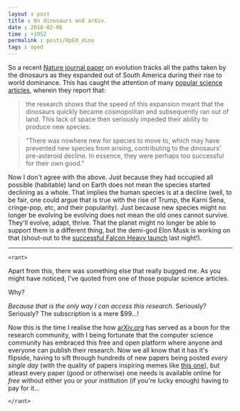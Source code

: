 ```yaml
---
layout : post
title : On dinosaurs and arXiv.
date : 2018-02-06
time : +1052
permalink : posts/OpEd_dino
tags : oped
---
```


So a recent [Nature journal paper](https://www.nature.com/articles/s41559-017-0454-6?WT.mc_id=COM_NEcoEvo_1802_Venditti) on evolution tracks all the paths taken by the dinosaurs as they expanded out of South America during their rise to world dominance. This has caught the attention of many [popular science](http://www.bbc.com/news/science-environment-42945820) [articles](https://phys.org/news/2018-02-dinosaurs-successful-good.html), wherein they report that:
> the research shows that the speed of this expansion meant that the dinosaurs quickly became cosmopolitan and subsequently ran out of land. This lack of space then seriously impeded their ability to produce new species.   

> "There was nowhere new for species to move to, which may have prevented new species from arising, contributing to the dinosaurs' pre-asteroid decline. In essence, they were perhaps too successful for their own good."    

Now I don't agree with the above. Just because they had occupied all possible (habitable) land on Earth does not mean the species started declining as a whole. That implies the human species is at a decline (well, to be fair, one could argue that is true with the rise of Trump, the Karni Sena, cringe-pop, etc, and their popularity). Just because new species might no longer be evolving be evolving does not mean the old ones cannot survive. They'll evolve, adapt, thrive. That the planet might no longer be able to support them is a different thing, but the demi-god Elon Musk is working on that (shout-out to the [successful Falcon Heavy launch](http://www.bbc.com/news/science-environment-42969020) last night!).    

<hr>

`<rant>`


Apart from this, there was something else that really bugged me. As you might have noticed, I've quoted from one of those popular science articles.     

Why?      

*Because that is the only way I can access this research*. Seriously? Seriously? The subscription is a mere $99...!  

Now this is the time I realise the how [arXiv.org](https://arxiv.org/) has served as a boon for the research community, with I being fortunate that the computer science community has embraced this free and open platform where anyone and everyone can publish their research. Now we all know that it has it's flipside, having to sift through hundreds of new papers being posted *every single day* (with the quality of papers inspiring memes like [this one](../images/arXiv.jpg)), but atleast every paper (good or otherwise) one needs is available online for *free* without either you or your institution (if you're lucky enough) having to pay for it...   

`</rant>`



